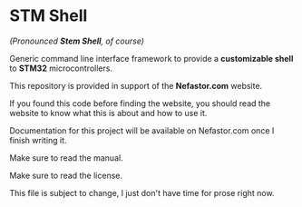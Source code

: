 # STM Shell
*(Pronounced **Stem Shell**, of course)*

Generic command line interface framework to provide a **customizable shell** to **STM32** microcontrollers.

This repository is provided in support of the **Nefastor.com** website.

If you found this code before finding the website, you should read the website to know what this is about and how to use it.

Documentation for this project will be available on Nefastor.com once I finish writing it.

Make sure to read the manual.

Make sure to read the license.

This file is subject to change, I just don't have time for prose right now.
